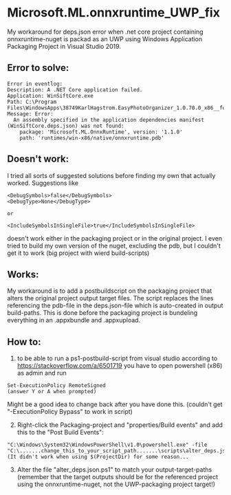 # Microsoft.ML.onnxruntime_UWP_fix
My workaround for deps.json error when .net core project containing onnxruntime-nuget is packad as an UWP using Windows Application Packaging Project in Visual Studio 2019.

## Error to solve:
```
Error in eventlog:
Description: A .NET Core application failed.
Application: WinSiftCore.exe
Path: C:\Program Files\WindowsApps\38749KarlHagstrom.EasyPhotoOrganizer_1.0.70.0_x86__fqsq6epnrsaem\WinSiftCore.exe
Message: Error:
  An assembly specified in the application dependencies manifest (WinSiftCore.deps.json) was not found:
    package: 'Microsoft.ML.OnnxRuntime', version: '1.1.0'
    path: 'runtimes/win-x86/native/onnxruntime.pdb'
```

## Doesn't work:
I tried all sorts of suggested solutions before finding my own that actually worked. 
Suggestions like 
```
<DebugSymbols>false</DebugSymbols>
<DebugType>None</DebugType>

or

<IncludeSymbolsInSingleFile>true</IncludeSymbolsInSingleFile>
```
doesn't work either in the packaging project or in the original project. I even tried to build my own version of the nuget, excluding the pdb, but I couldn't get it to work (big project with wierd build-scripts)

## Works:
My workaround is to add a postbuildscript on the packaging project that alters the original project output target files. The script replaces the lines referencing the pdb-file in the deps.json-file which is auto-created in output build-paths. This is done before the packaging project is bundeling everything in an .appxbundle and .appxupload.

## How to: 
1. to be able to run a ps1-postbuild-script from visual studio according to https://stackoverflow.com/a/6501719 you have to open powershell (x86) as admin and run 
```
Set-ExecutionPolicy RemoteSigned
(answer Y or A when prompted)
```
Might be a good idea to change back after you have done this. (couldn't get "-ExecutionPolicy Bypass" to work in script)

2. Right-click the Packaging-project and "properties/Build events" and add this to the "Post Build Events":
```
"C:\Windows\System32\WindowsPowerShell\v1.0\powershell.exe" -file "C:\.......change_this_to_your_script_path.......\scripts\alter_deps.json.ps1" 
(It didn't work when using $(ProjectDir) for some reason...
```
3. Alter the file "alter_deps.json.ps1" to match your output-target-paths (remember that the target outputs should be for the referenced project using the onnxruntime-nuget, not the UWP-packaging project target!)
